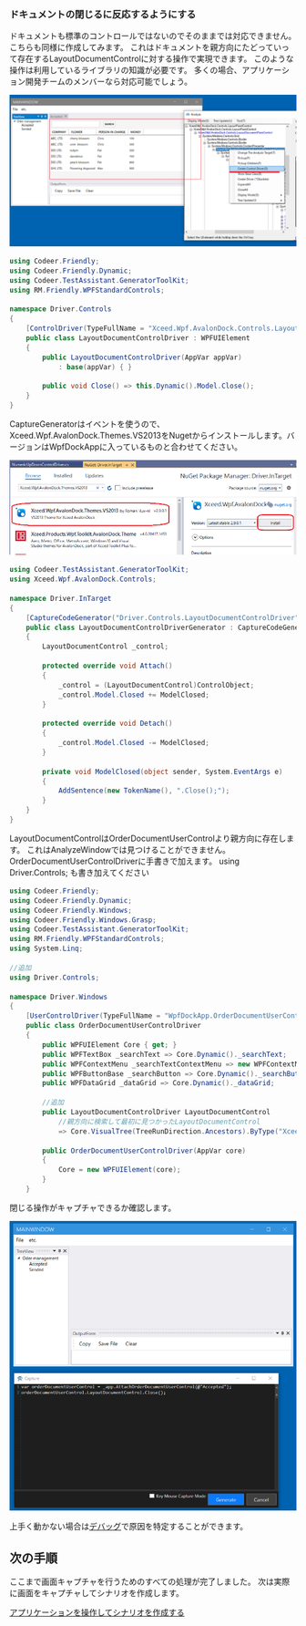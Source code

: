 ### ドキュメントの閉じるに反応するようにする

ドキュメントも標準のコントロールではないのでそのままでは対応できません。こちらも同様に作成してみます。
これはドキュメントを親方向にたどっていって存在するLayoutDocumentControlに対する操作で実現できます。
このような操作は利用しているライブラリの知識が必要です。
多くの場合、アプリケーション開発チームのメンバーなら対応可能でしょう。

![ControlDriver.LayoutDocumentControl.png](../Img/ControlDriver.LayoutDocumentControl.png)

```cs
using Codeer.Friendly;
using Codeer.Friendly.Dynamic;
using Codeer.TestAssistant.GeneratorToolKit;
using RM.Friendly.WPFStandardControls;

namespace Driver.Controls
{
    [ControlDriver(TypeFullName = "Xceed.Wpf.AvalonDock.Controls.LayoutDocumentControl", Priority = 2)]
    public class LayoutDocumentControlDriver : WPFUIElement
    {
        public LayoutDocumentControlDriver(AppVar appVar)
            : base(appVar) { }

        public void Close() => this.Dynamic().Model.Close();
    }
}
```

CaptureGeneratorはイベントを使うので、Xceed.Wpf.AvalonDock.Themes.VS2013をNugetからインストールします。バージョンはWpfDockAppに入っているものと合わせてください。

![ControlDriver.DriverInTarget.Nuget.png](../Img/ControlDriver.DriverInTarget.Nuget.png)

```cs
using Codeer.TestAssistant.GeneratorToolKit;
using Xceed.Wpf.AvalonDock.Controls;

namespace Driver.InTarget
{
    [CaptureCodeGenerator("Driver.Controls.LayoutDocumentControlDriver")]
    public class LayoutDocumentControlDriverGenerator : CaptureCodeGeneratorBase
    {
        LayoutDocumentControl _control;

        protected override void Attach()
        {
            _control = (LayoutDocumentControl)ControlObject;
            _control.Model.Closed += ModelClosed;
        }

        protected override void Detach()
        {
            _control.Model.Closed -= ModelClosed;
        }

        private void ModelClosed(object sender, System.EventArgs e)
        {
            AddSentence(new TokenName(), ".Close();");
        }
    }
}
```

LayoutDocumentControlはOrderDocumentUserControlより親方向に存在します。
これはAnalyzeWindowでは見つけることができません。
OrderDocumentUserControlDriverに手書きで加えます。
using Driver.Controls; も書き加えてください
```cs
using Codeer.Friendly;
using Codeer.Friendly.Dynamic;
using Codeer.Friendly.Windows;
using Codeer.Friendly.Windows.Grasp;
using Codeer.TestAssistant.GeneratorToolKit;
using RM.Friendly.WPFStandardControls;
using System.Linq;

//追加
using Driver.Controls;

namespace Driver.Windows
{
    [UserControlDriver(TypeFullName = "WpfDockApp.OrderDocumentUserControl")]
    public class OrderDocumentUserControlDriver
    {
        public WPFUIElement Core { get; }
        public WPFTextBox _searchText => Core.Dynamic()._searchText;
        public WPFContextMenu _searchTextContextMenu => new WPFContextMenu { Target = _searchText.AppVar };
        public WPFButtonBase _searchButton => Core.Dynamic()._searchButton;
        public WPFDataGrid _dataGrid => Core.Dynamic()._dataGrid;

        //追加
        public LayoutDocumentControlDriver LayoutDocumentControl
            //親方向に検索して最初に見つかったLayoutDocumentControl
            => Core.VisualTree(TreeRunDirection.Ancestors).ByType("Xceed.Wpf.AvalonDock.Controls.LayoutDocumentControl").First().Dynamic();
            
        public OrderDocumentUserControlDriver(AppVar core)
        {
            Core = new WPFUIElement(core);
        }
    }
```

閉じる操作がキャプチャできるか確認します。

![ControlDriver.Capture.Document.png](../Img/ControlDriver.Capture.Document.png)

上手く動かない場合は[デバッグ](../feature/CaptureAndExecute.md#デバッグ)で原因を特定することができます。

## 次の手順

ここまで画面キャプチャを行うためのすべての処理が完了しました。
次は実際に画面をキャプチャしてシナリオを作成します。

[アプリケーションを操作してシナリオを作成する](Scenario.md)